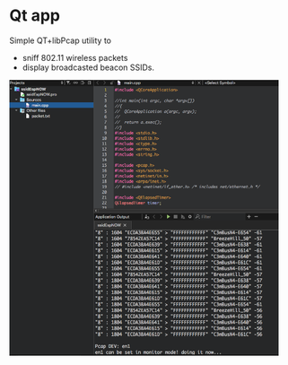 # Qt app
Simple QT+libPcap utility to  <br>
  - sniff 802.11 wireless packets   <br>
  - display broadcasted beacon SSIDs. <br>
    
<img src="QtSsidEspNOW.png" width=480 > <br>
